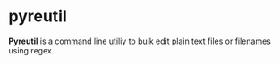 # pyreutil

**Pyreutil** is a command line utiliy to bulk edit plain text files or filenames using regex. 

